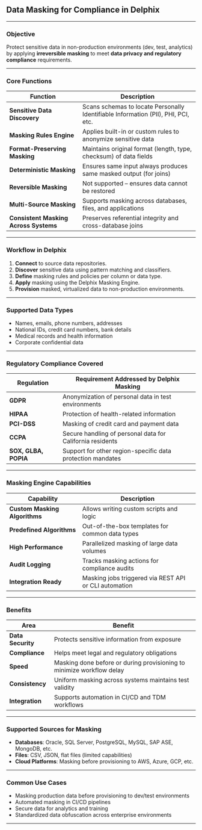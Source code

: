 ## **Data Masking for Compliance** in Delphix

---

### **Objective**

Protect sensitive data in non-production environments (dev, test, analytics) by applying **irreversible masking** to meet **data privacy and regulatory compliance** requirements.

---

### **Core Functions**

| Function                              | Description                                                                       |
| ------------------------------------- | --------------------------------------------------------------------------------- |
| **Sensitive Data Discovery**          | Scans schemas to locate Personally Identifiable Information (PII), PHI, PCI, etc. |
| **Masking Rules Engine**              | Applies built-in or custom rules to anonymize sensitive data                      |
| **Format-Preserving Masking**         | Maintains original format (length, type, checksum) of data fields                 |
| **Deterministic Masking**             | Ensures same input always produces same masked output (for joins)                 |
| **Reversible Masking**                | Not supported – ensures data cannot be restored                                   |
| **Multi-Source Masking**              | Supports masking across databases, files, and applications                        |
| **Consistent Masking Across Systems** | Preserves referential integrity and cross-database joins                          |

---

### **Workflow in Delphix**

1. **Connect** to source data repositories.
2. **Discover** sensitive data using pattern matching and classifiers.
3. **Define** masking rules and policies per column or data type.
4. **Apply** masking using the Delphix Masking Engine.
5. **Provision** masked, virtualized data to non-production environments.

---

### **Supported Data Types**

* Names, emails, phone numbers, addresses
* National IDs, credit card numbers, bank details
* Medical records and health information
* Corporate confidential data

---

### **Regulatory Compliance Covered**

| Regulation           | Requirement Addressed by Delphix Masking                   |
| -------------------- | ---------------------------------------------------------- |
| **GDPR**             | Anonymization of personal data in test environments        |
| **HIPAA**            | Protection of health-related information                   |
| **PCI-DSS**          | Masking of credit card and payment data                    |
| **CCPA**             | Secure handling of personal data for California residents  |
| **SOX, GLBA, POPIA** | Support for other region-specific data protection mandates |

---

### **Masking Engine Capabilities**

| Capability                    | Description                                           |
| ----------------------------- | ----------------------------------------------------- |
| **Custom Masking Algorithms** | Allows writing custom scripts and logic               |
| **Predefined Algorithms**     | Out-of-the-box templates for common data types        |
| **High Performance**          | Parallelized masking of large data volumes            |
| **Audit Logging**             | Tracks masking actions for compliance audits          |
| **Integration Ready**         | Masking jobs triggered via REST API or CLI automation |

---

### **Benefits**

| Area              | Benefit                                                               |
| ----------------- | --------------------------------------------------------------------- |
| **Data Security** | Protects sensitive information from exposure                          |
| **Compliance**    | Helps meet legal and regulatory obligations                           |
| **Speed**         | Masking done before or during provisioning to minimize workflow delay |
| **Consistency**   | Uniform masking across systems maintains test validity                |
| **Integration**   | Supports automation in CI/CD and TDM workflows                        |

---

### **Supported Sources for Masking**

* **Databases**: Oracle, SQL Server, PostgreSQL, MySQL, SAP ASE, MongoDB, etc.
* **Files**: CSV, JSON, flat files (limited capabilities)
* **Cloud Platforms**: Masking before provisioning to AWS, Azure, GCP, etc.

---

### **Common Use Cases**

* Masking production data before provisioning to dev/test environments
* Automated masking in CI/CD pipelines
* Secure data for analytics and training
* Standardized data obfuscation across enterprise environments

---
